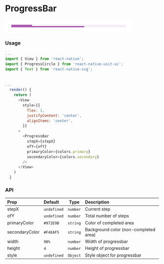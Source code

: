 # ProgressBar

![Screenshot of progressbar](./screenshots/progressBar.png)

### Usage

```js
...
import { View } from 'react-native';
import { ProgressCircle } from 'react-native-usit-ui';
import { Text } from 'react-native-svg';


...
  render() {
    return (
      <View
        style={{
          flex: 1,
          justifyContent: 'center',
          alignItems: 'center',
        }}
      >
        <ProgressBar
          stepX={stepX}
          ofY={ofY}
          primaryColor={colors.primary}
          secondaryColor={colors.secondary}
        />
      </View>
    )
  }
```

### API

| Prop           | Default     | Type     | Description                           |
| :------------- | :---------- | :------: | :------------------------------------ |
| stepX          | `undefined` | `number` | Current step                          |
| ofY            | `undefined` | `number` | Total number of steps                 |
| primaryColor   | `#972E9B`   | `string` | Color of completed area               |
| secondaryColor | `#F4EAF5`   | `string` | Background color (non-completed area) |
| width          | `90%`       | `number` | Width of progressbar                  |
| height         | `4`         | `number` | Height of progressbar                 |
| style          | `undefined` | `Object` | Style object for progressbar          |